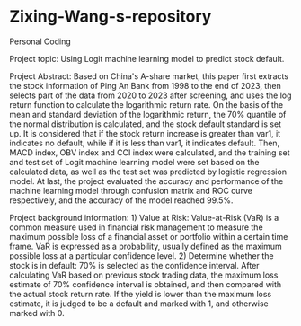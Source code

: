 # Zixing-Wang-s-repository
Personal Coding

Project topic: Using Logit machine learning model to predict stock default.

Project Abstract: Based on China's A-share market, this paper first extracts the stock information of Ping An Bank from 1998 to the end of 2023, then selects part of the data from 2020 to 2023 after screening, and uses the log return function to calculate the logarithmic return rate. On the basis of the mean and standard deviation of the logarithmic return, the 70% quantile of the normal distribution is calculated, and the stock default standard is set up. It is considered that if the stock return increase is greater than var1, it indicates no default, while if it is less than var1, it indicates default. Then, MACD index, OBV index and CCI index were calculated, and the training set and test set of Logit machine learning model were set based on the calculated data, as well as the test set was predicted by logistic regression model. At last, the project evaluated the accuracy and performance of the machine learning model through confusion matrix and ROC curve respectively, and the accuracy of the model reached 99.5%. 

Project background information: 1)	Value at Risk: Value-at-Risk (VaR) is a common measure used in financial risk management to measure the maximum possible loss of a financial asset or portfolio within a certain time frame. VaR is expressed as a probability, usually defined as the maximum possible loss at a particular confidence level. 2)	Determine whether the stock is in default: 70% is selected as the confidence interval. After calculating VaR based on previous stock trading data, the maximum loss estimate of 70% confidence interval is obtained, and then compared with the actual stock return rate. If the yield is lower than the maximum loss estimate, it is judged to be a default and marked with 1, and otherwise marked with 0.
